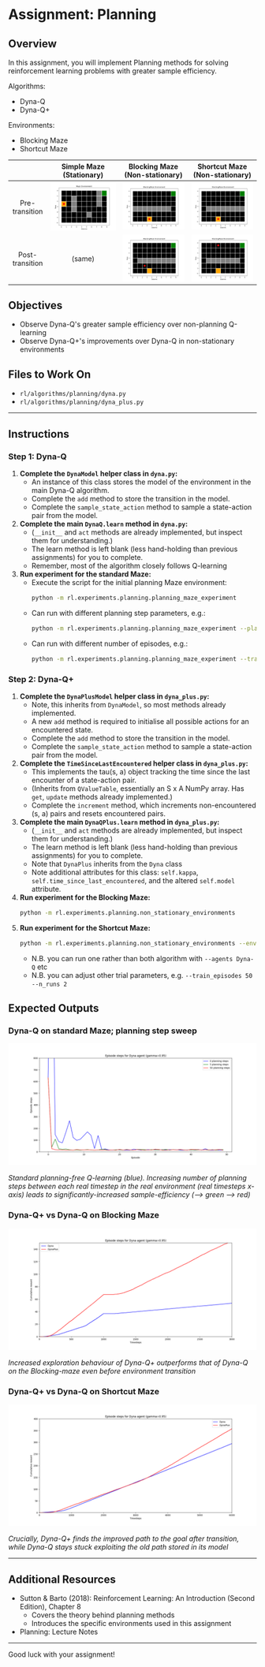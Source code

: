 # Assignment: Planning

## Overview

In this assignment, you will implement Planning methods for solving reinforcement learning problems with greater 
sample efficiency.

Algorithms:
- Dyna-Q
- Dyna-Q+

Environments:
- Blocking Maze
- Shortcut Maze

|                 | Simple Maze (Stationary)                           | Blocking Maze (Non-stationary)                                     | Shortcut Maze (Non-stationary)                                     |
| :---: | :---: | :---: | :---: |
| Pre-transition  | ![Simple Maze](../images/planning/simple_maze.png) | ![Blocking Maze Initial](../images/planning/blocking_maze_pre.png) | ![Shortcut Maze Initial](../images/planning/shortcut_maze_pre.png) |
| Post-transition | (same)                                             | ![Blocking Maze Final](../images/planning/blocking_maze_post.png) | ![Shortcut Maze Final](../images/planning/shortcut_maze_post.png) |


## Objectives

- Observe Dyna-Q's greater sample efficiency over non-planning Q-learning
- Observe Dyna-Q+'s improvements over Dyna-Q in non-stationary environments

## Files to Work On

- `rl/algorithms/planning/dyna.py`
- `rl/algorithms/planning/dyna_plus.py`

---

## Instructions

### Step 1: Dyna-Q

1. **Complete the `DynaModel` helper class in `dyna.py`:**
   - An instance of this class stores the model of the environment in the main Dyna-Q algorithm.
   - Complete the `add` method to store the transition in the model.
   - Complete the `sample_state_action` method to sample a state-action pair from the model.
2. **Complete the main `DynaQ.learn` method in `dyna.py`:**
   - (`__init__` and `act` methods are already implemented, but inspect them for understanding.)
   - The learn method is left blank (less hand-holding than previous assignments) for you to complete. 
   - Remember, most of the algorithm closely follows Q-learning
3. **Run experiment for the standard Maze:**
   - Execute the script for the initial planning Maze environment:
     ```bash
     python -m rl.experiments.planning.planning_maze_experiment
     ```
   - Can run with different planning step parameters, e.g.:
     ```bash
     python -m rl.experiments.planning.planning_maze_experiment --planning_steps 10 20 30
     ```
   - Can run with different number of episodes, e.g.:
     ```bash
     python -m rl.experiments.planning.planning_maze_experiment --train_episodes 10
     ```

### Step 2: Dyna-Q+

1. **Complete the `DynaPlusModel` helper class in `dyna_plus.py`:**
    - Note, this inherits from `DynaModel`, so most methods already implemented.
    - A new `add` method is required to initialise all possible actions for an encountered state.
    - Complete the `add` method to store the transition in the model.
    - Complete the `sample_state_action` method to sample a state-action pair from the model.
2. **Complete the `TimeSinceLastEncountered` helper class in `dyna_plus.py`:**
    - This implements the tau(s, a) object tracking the time since the last encounter of a state-action pair.
    - (Inherits from `QValueTable`, essentially an S x A NumPy array. Has `get`, `update` methods already implemented.)
    - Complete the `increment` method, which increments non-encountered (s, a) pairs and resets encountered pairs.
3.  **Complete the main `DynaQPlus.learn` method in `dyna_plus.py`:**
    - (`__init__` and `act` methods are already implemented, but inspect them for understanding.)
    - The learn method is left blank (less hand-holding than previous assignments) for you to complete. 
    - Note that `DynaPlus` inherits from the `Dyna` class
    - Note additional attributes for this class: `self.kappa`, `self.time_since_last_encountered`, and the altered `self.model` attribute.
3. **Run experiment for the Blocking Maze:**
     ```bash
     python -m rl.experiments.planning.non_stationary_environments
     ```
4. **Run experiment for the Shortcut Maze:**
      ```bash
      python -m rl.experiments.planning.non_stationary_environments --environment_name ShortcutMaze
      ```
      - N.B. you can run one rather than both algorithm with `--agents Dyna-Q` etc
      - N.B. you can adjust other trial parameters, e.g. `--train_episodes 50 --n_runs 2`
   

## Expected Outputs

### Dyna-Q on standard Maze; planning step sweep

![Description of Image](../images/planning/planning_step_sweep.png)

*Standard planning-free Q-learning (blue). Increasing number of planning steps between each real timestep in the 
real environment (real timesteps x-axis) leads to significantly-increased sample-efficiency (--> green --> red)*

### Dyna-Q+ vs Dyna-Q on Blocking Maze

![Description of Image](../images/planning/blocking_maze.png)

*Increased exploration behaviour of Dyna-Q+ outperforms that of Dyna-Q on the Blocking-maze even before environment 
transition*

### Dyna-Q+ vs Dyna-Q on Shortcut Maze

![Description of Image](../images/planning/shortcut_maze.png)

*Crucially, Dyna-Q+ finds the improved path to the goal after transition, while Dyna-Q stays stuck exploiting the 
old path stored in its model*

---

## Additional Resources

- Sutton & Barto (2018): Reinforcement Learning: An Introduction (Second Edition), Chapter 8
    - Covers the theory behind planning methods
    - Introduces the specific environments used in this assignment
- Planning: Lecture Notes

---
Good luck with your assignment!
